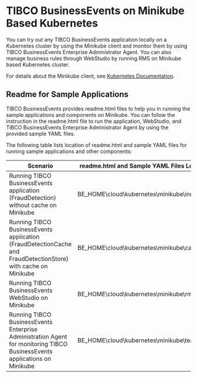 # TIBCO BusinessEvents on Minikube Based Kubernetes

You can try out any TIBCO BusinessEvents application locally on a Kubernetes cluster by using the Minikube client and monitor them by using TIBCO BusinessEvents Enterprise Administrator Agent. You can also manage business rules through WebStudio by running RMS on Minikube based Kubernetes cluster.

For details about the Minikube client, see [Kubernetes Documentation](https://kubernetes.io/docs/home/).

## Readme for Sample Applications

TIBCO BusinessEvents provides readme.html files to help you in running the sample applications and components on Minikube. You can follow the instruction in the readme.html file to run the application, WebStudio, and TIBCO BusinessEvents Enterprise Administrator Agent by using the provided sample YAML files.

The following table lists location of readme.html and sample YAML files for running sample applications and other components:

|Scenario|readme.html and Sample YAML Files Location|
|--------|------------------------------------------|
|Running TIBCO BusinessEvents application \(FraudDetection\) without cache on Minikube|BE_HOME\cloud\kubernetes\minikube\inmemory|
|Running TIBCO BusinessEvents application \(FraudDetectionCache and FraudDetectionStore\) with cache on Minikube|BE_HOME\cloud\kubernetes\minikube\cache|
|Running TIBCO BusinessEvents WebStudio on Minikube|BE_HOME\cloud\kubernetes\minikube\rms|
|Running TIBCO BusinessEvents Enterprise Administration Agent for monitoring TIBCO BusinessEvents applications on Minikube|BE_HOME\cloud\kubernetes\minikube\tea|

